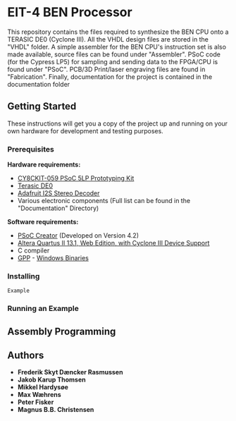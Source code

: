 # EIT-4 BEN Processor
This repository contains the files required to synthesize the BEN CPU onto a TERASIC DE0 (Cyclone III). All the VHDL design files are stored in the "VHDL" folder. A simple assembler for the BEN CPU's instruction set is also made available, source files can be found under "Assembler". PSoC code (for the Cypress LP5) for sampling and sending data to the FPGA/CPU is found under "PSoC". PCB/3D Print/laser engraving files are found in "Fabrication". Finally, documentation for the project is contained in the documentation folder

## Getting Started
These instructions will get you a copy of the project up and running on your own hardware for development and testing purposes.
### Prerequisites
**Hardware requirements:**
* [CY8CKIT-059 PSoC 5LP Prototyping Kit](http://www.cypress.com/documentation/development-kitsboards/cy8ckit-059-psoc-5lp-prototyping-kit-onboard-programmer-and) 
* [Terasic DE0](http://www.terasic.com.tw/cgi-bin/page/archive.pl?Language=English&No=364)
* [Adafruit I2S Stereo Decoder](https://www.adafruit.com/product/3678)
* Various electronic components (Full list can be found in the "Documentation" Directory)


**Software requirements:**
* [PSoC Creator](http://www.cypress.com/products/psoc-creator-integrated-design-environment-ide) (Developed on Version 4.2)
* [Altera Quartus II 13.1, Web Edition, with Cyclone III Device Support](https://dl.altera.com/13.1/)
* C compiler
* [GPP](https://logological.org/gpp) - [Windows Binaries](https://github.com/makc/gpp.2.24-windows/releases)
### Installing

```
Example
```

### Running an Example

## Assembly Programming

## Authors

* **Frederik Skyt Dæncker Rasmussen**
* **Jakob Karup Thomsen**
* **Mikkel Hardysøe**
* **Max Wæhrens**
* **Peter Fisker**
* **Magnus B.B. Christensen**

